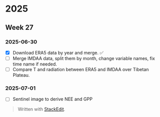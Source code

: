 # 2025
## Week 27
### 2025-06-30
- [x] Download ERA5 data by year and merge. :white_check_mark:
- [ ] Merge IMDAA data, split them by month, change variable names, fix time name if needed.
- [ ] Compare T and radiation between ERA5 and IMDAA over Tibetan Plateau.
### 2025-07-01
- [ ] Sentinel image to derive NEE and GPP  


> Written with [StackEdit](https://stackedit.io/).
<!--stackedit_data:
eyJoaXN0b3J5IjpbNjI4NTM4MjQzXX0=
-->